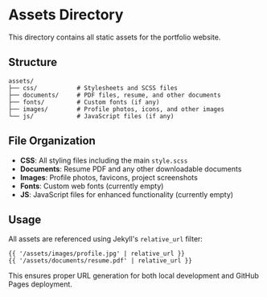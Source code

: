 # Assets Directory

This directory contains all static assets for the portfolio website.

## Structure

```
assets/
├── css/           # Stylesheets and SCSS files
├── documents/     # PDF files, resume, and other documents
├── fonts/         # Custom fonts (if any)
├── images/        # Profile photos, icons, and other images
└── js/            # JavaScript files (if any)
```

## File Organization

- **CSS**: All styling files including the main `style.scss`
- **Documents**: Resume PDF and any other downloadable documents
- **Images**: Profile photos, favicons, project screenshots
- **Fonts**: Custom web fonts (currently empty)
- **JS**: JavaScript files for enhanced functionality (currently empty)

## Usage

All assets are referenced using Jekyll's `relative_url` filter:
```liquid
{{ '/assets/images/profile.jpg' | relative_url }}
{{ '/assets/documents/resume.pdf' | relative_url }}
```

This ensures proper URL generation for both local development and GitHub Pages deployment.
